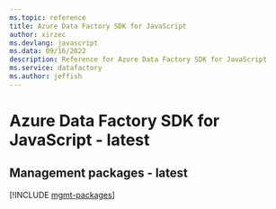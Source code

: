```yaml
---
ms.topic: reference
title: Azure Data Factory SDK for JavaScript
author: xirzec
ms.devlang: javascript
ms.data: 09/16/2022
description: Reference for Azure Data Factory SDK for JavaScript
ms.service: datafactory
ms.author: jeffish
---
```

# Azure Data Factory SDK for JavaScript - latest

## Management packages - latest
[!INCLUDE [mgmt-packages](data-factory-mgmt-index.md)]